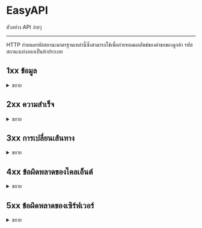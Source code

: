 # EasyAPI
ตัวอย่าง API ง่ายๆ

---
HTTP กำหนดรหัสสถานะมาตรฐานเหล่านี้ซึ่งสามารถใช้เพื่อถ่ายทอดผลลัพธ์ของคำขอของลูกค้า รหัสสถานะแบ่งออกเป็นห้าประเภท
## 1xx ข้อมูล
<details>
<summary>ขยาย</summary>

| รหัสสถานะ | คำอธิบาย               |
|------------|-------------------------|
| **100**    | ดำเนินการต่อ            |
| **101**    | การสลับโปรโตคอล        |
| **102**    | การประมวลผล            |
</details>

## 2xx ความสำเร็จ
<details>
<summary>ขยาย</summary>

| รหัสสถานะ | คำอธิบาย               |
|------------|-------------------------|
| **200**    | ตกลง                   |
| **201**    | สร้างแล้ว              |
| **202**    | ยอมรับแล้ว             |
| **203**    | ข้อมูลที่ไม่น่าเชื่อถือ  |
| **204**    | ไม่มีเนื้อหา            |
| **205**    | รีเซ็ตเนื้อหา           |
| **206**    | เนื้อหาบางส่วน          |
| **207**    | หลายสถานะ              |
| **208**    | รายงานแล้ว             |
| **226**    | ใช้ IM แล้ว             |
</details>

## 3xx การเปลี่ยนเส้นทาง
<details>
<summary>ขยาย</summary>

| รหัสสถานะ | คำอธิบาย               |
|------------|-------------------------|
| **300**    | หลายตัวเลือก           |
| **301**    | ย้ายอย่างถาวร          |
| **302**    | พบ                      |
| **303**    | ดูอื่นๆ                |
| **304**    | ไม่ได้รับการแก้ไข      |
| **305**    | ใช้พรอกซี              |
| **307**    | การเปลี่ยนเส้นทางชั่วคราว |
| **308**    | การเปลี่ยนเส้นทางถาวร  |
</details>

## 4xx ข้อผิดพลาดของไคลเอ็นต์
<details>
<summary>ขยาย</summary>

| รหัสสถานะ | คำอธิบาย               |
|------------|-------------------------|
| **400**    | คำขอไม่ถูกต้อง         |
| **401**    | ไม่ได้รับอนุญาต       |
| **402**    | จำเป็นต้องชำระเงิน     |
| **403**    | ต้องห้าม               |
| **404**    | ไม่พบ                   |
| **405**    | วิธีการไม่ได้รับอนุญาต |
| **406**    | ไม่ยอมรับ              |
| **407**    | ต้องมีการตรวจสอบสิทธิ์พรอกซี |
| **408**    | คำขอหมดเวลา            |
| **409**    | ข้อขัดแย้ง             |
| **410**    | หายไป                   |
| **411**    | ความยาวที่ต้องการ      |
| **412**    | เงื่อนไขเบื้องต้นล้มเหลว |
| **413**    | เพย์โหลดใหญ่เกินไป    |
| **414**    | คำขอ-URI ยาวเกินไป     |
| **415**    | เอ็ดมีเดีย ประเภท      |
| **416**    | ช่วงที่ร้องขอไม่เป็นที่พอใจ |
| **417**    | ความคาดหวังล้มเหลว    |
| **418**    | ฉันเป็นกาน้ำชา         |
| **421**    | คำขอที่ส่งผิด          |
| **422**    | เอนทิตีที่ไม่สามารถประมวลผลได้ |
| **423**    | ล็อค                    |
| **424**    | การพึ่งพาล้มเหลว      |
| **426**    | จำเป็นต้องมีการอัพเกรด |
| **428**    | จำเป็นต้องมีเงื่อนไขเบื้องต้น |
| **429**    | คำขอมากเกินไป         |
| **431**    | ฟิลด์ส่วนหัวของคำขอมีขนาดใหญ่เกินไป |
| **444**    | การเชื่อมต่อปิดโดยไม่มีการตอบสนอง |
| **451**    | ไม่พร้อมใช้งานสำหรับ เหตุผลทางกฎหมาย |
| **499**    | คำขอปิดของลูกค้า      |
</details>

## 5xx ข้อผิดพลาดของเซิร์ฟเวอร์
<details>
<summary>ขยาย</summary>
  
| รหัสสถานะ | คำอธิบาย               |
|------------|-------------------------|
| **500**    | ข้อผิดพลาดเซิร์ฟเวอร์ภายใน |
| **501**    | ไม่ได้ใช้งาน           |
| **502**    | เกตเวย์ไม่ถูก         |
| **503**    | บริการไม่พร้อมใช้งาน |
| **504**    | หมดเวลาเกตเวย์        |
| **505**    | รุ่น HTTP ไม่รองรับ    |
| **506**    | ตัวแปรยังเจรจาต่อรอง  |
| **507**    | ที่เก็บข้อมูลไม่เพียงพอ |
| **508**    | ตรวจพบลูป              |
| **510**    | ไม่ขยาย                |
| **511**    | ต้องมีการตรวจสอบสิทธิ์เครือข่าย |
| **599**    | ข้อผิดพลาดหมดเวลาการเชื่อมต่อเครือข่าย |
</details>